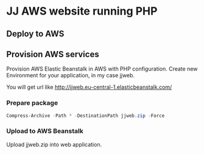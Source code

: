 # JJ AWS website running PHP

## Deploy to AWS

## Provision AWS services

Provision AWS Elastic Beanstalk in AWS with PHP configuration.
Create new Environment for your application, in my case jjweb.

You will get url like http://jjweb.eu-central-1.elasticbeanstalk.com/

### Prepare package

```powershell
Compress-Archive -Path * -DestinationPath jjweb.zip -Force
```

### Upload to AWS Beanstalk

Upload jjweb.zip into web application.
